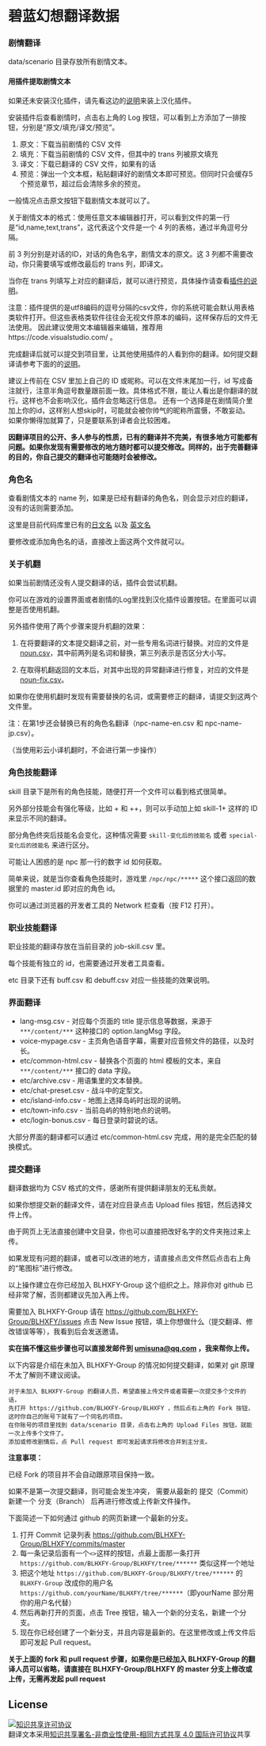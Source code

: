 # 碧蓝幻想翻译数据

### 剧情翻译
data/scenario 目录存放所有剧情文本。

#### 用插件提取剧情文本
如果还未安装汉化插件，请先看这边的[说明](https://github.com/biuuu/BLHXFY/blob/master/src/README.md)来装上汉化插件。

安装插件后查看剧情时，点击右上角的 Log 按钮，可以看到上方添加了一排按钮，分别是“原文/填充/译文/预览”。

1. 原文：下载当前剧情的 CSV 文件
2. 填充：下载当前剧情的 CSV 文件，但其中的 trans 列被原文填充
3. 译文：下载已翻译的 CSV 文件，如果有的话
4. 预览：弹出一个文本框，粘贴翻译好的剧情文本即可预览。但同时只会缓存5个预览章节，超过后会清除多余的预览。

一般情况点击原文按钮下载剧情文本就可以了。

关于剧情文本的格式：使用任意文本编辑器打开，可以看到文件的第一行是“id,name,text,trans”，这代表这个文件是一个 4 列的表格，通过半角逗号分隔。

前 3 列分别是对话的ID，对话的角色名字，剧情文本的原文。这 3 列都不需要改动，你只需要填写或修改最后的 trans 列，即译文。

当你在 trans 列填写上对应的翻译后，就可以进行预览，具体操作请查看[插件的说明](https://github.com/biuuu/BLHXFY/blob/master/src/README.md)。

注意：插件提供的是utf8编码的逗号分隔的csv文件，你的系统可能会默认用表格类软件打开。但这些表格类软件往往会无视文件原本的编码，这样保存后的文件无法使用。
因此建议使用文本编辑器来编辑，推荐用https://code.visualstudio.com/ 。

完成翻译后就可以提交到项目里，让其他使用插件的人看到你的翻译。如何提交翻译请参考下面的的[说明](#提交翻译)。

  建议上传前在 CSV 里加上自己的 ID 或昵称。可以在文件末尾加一行，id 写成备注就行，注意半角逗号数量跟前面一致。具体格式不限，能让人看出是你翻译的就行。这样也不会影响汉化，插件会忽略这行信息。
  还有一个选择是在剧情简介里加上你的id，这样别人想skip时，可能就会被你帅气的昵称所震慑，不敢妄动。
  如果你懒得加就算了，只是要联系到译者会比较困难。

**因翻译项目的公开、多人参与的性质，已有的翻译并不完美，有很多地方可能都有问题。如果你发现有需要修改的地方随时都可以提交修改。同样的，出于完善翻译的目的，你自己提交的翻译也可能随时会被修改。**

### 角色名
查看剧情文本的 name 列，如果是已经有翻译的角色名，则会显示对应的翻译，没有的话则需要添加。

这里是目前代码库里已有的[日文名](https://github.com/BLHXFY-Group/BLHXFY/blob/master/data/npc-name-jp.csv) 以及 [英文名](https://github.com/BLHXFY-Group/BLHXFY/blob/master/data/npc-name-en.csv)

要修改或添加角色名的话，直接改上面这两个文件就可以。

### 关于机翻
如果当前剧情还没有人提交翻译的话，插件会尝试机翻。

你可以在游戏的设置界面或者剧情的Log里找到汉化插件设置按钮。在里面可以调整是否使用机翻。

另外插件使用了两个步骤来提升机翻的效果：

1. 在将要翻译的文本提交翻译之前，对一些专用名词进行替换。对应的文件是 [noun.csv](https://github.com/BLHXFY-Group/BLHXFY/blob/master/data/etc/noun.csv)，其中前两列是名词和替换，第三列表示是否区分大小写。

2. 在取得机翻返回的文本后，对其中出现的异常翻译进行修复，对应的文件是 [noun-fix.csv](https://github.com/BLHXFY-Group/BLHXFY/blob/master/data/etc/noun-fix.csv)。

如果你在使用机翻时发现有需要替换的名词，或需要修正的翻译，请提交到这两个文件里。

注：在第1步还会替换已有的角色名翻译（npc-name-en.csv 和 npc-name-jp.csv）。

（当使用彩云小译机翻时，不会进行第一步操作）

### 角色技能翻译
skill 目录下是所有的角色技能，随便打开一个文件可以看到格式很简单。

另外部分技能会有强化等级，比如 + 和 ++，则可以手动加上如 skill-1+ 这样的 ID 来显示不同的翻译。

部分角色终突后技能名会变化，这种情况需要 `skill-变化后的技能名` 或者 `special-变化后的技能名` 来进行区分。

可能让人困惑的是 npc 那一行的数字 id 如何获取。

简单来说，就是当你查看角色技能时，游戏里 `/npc/npc/*****` 这个接口返回的数据里的 master.id 即对应的角色 id。

你可以通过浏览器的开发者工具的 Network 栏查看（按 F12 打开）。

### 职业技能翻译
职业技能的翻译存放在当前目录的 job-skill.csv 里。

每个技能有独立的 id，也需要通过开发者工具查看。

etc 目录下还有 buff.csv 和 debuff.csv 对应一些技能的效果说明。

### 界面翻译

* lang-msg.csv - 对应每个页面的 title 提示信息等数据，来源于 `***/content/***` 这种接口的 option.langMsg 字段。
* voice-mypage.csv - 主页角色语音字幕，需要对应音频文件的路径，以及时长。
* etc/common-html.csv - 替换各个页面的 html 模板的文本，来自 `***/content/***` 接口的 data 字段。
* etc/archive.csv - 用语集里的文本替换。
* etc/chat-preset.csv - 战斗中的定型文。
* etc/island-info.csv - 地图上选择岛屿时出现的说明。
* etc/town-info.csv - 当前岛屿的特别地点的说明。
* etc/login-bonus.csv - 每日登录时碧说的话。

大部分界面的翻译都可以通过 etc/common-html.csv 完成，用的是完全匹配的替换模式。

### 提交翻译
翻译数据均为 CSV 格式的文件，感谢所有提供翻译朋友的无私贡献。

如果你想提交新的翻译文件，请在对应目录点击 Upload files 按钮，然后选择文件上传。

由于网页上无法直接创建中文目录，你也可以直接把改好名字的文件夹拖过来上传。

如果发现有问题的翻译，或者可以改进的地方，请直接点击文件然后点击右上角的“笔图标”进行修改。

以上操作建立在你已经加入 BLHXFY-Group 这个组织之上。除非你对 github 已经非常了解，否则都建议先加入再上传。

需要加入 BLHXFY-Group 请在 https://github.com/BLHXFY-Group/BLHXFY/issues 点击 New Issue 按钮，填上你想做什么（提交翻译、修改错误等等），我看到后会发送邀请。

**实在搞不懂这些步骤也可以直接发邮件到 umisuna@qq.com ，我来帮你上传。**

以下内容是介绍在未加入 BLHXFY-Group 的情况如何提交翻译，如果对 git 原理不太了解则不建议阅读。

```
对于未加入 BLHXFY-Group 的翻译人员，希望直接上传文件或者需要一次提交多个文件的话，
先打开 https://github.com/BLHXFY-Group/BLHXFY ，然后点右上角的 Fork 按钮，这时你自己的账号下就有了一个同名的项目。
在你账号的项目里找到 data/scenario 目录，点击右上角的 Upload Files 按钮，就能一次上传多个文件了。
添加或修改剧情后，点 Pull request 即可发起请求将修改合并到主分支。
```

**注意事项：**

已经 Fork 的项目并不会自动跟原项目保持一致。

如果不是第一次提交翻译，则可能会发生冲突，
需要从最新的 提交（Commit） 新建一个 分支（Branch） 后再进行修改或上传新文件操作。

下面简述一下如何通过 github 的网页新建一个最新的分支。
1. 打开 Commit 记录列表 https://github.com/BLHXFY-Group/BLHXFY/commits/master
2. 每一条记录后面有一个`<>`这样的按钮，点最上面那一条打开 `https://github.com/BLHXFY-Group/BLHXFY/tree/******` 类似这样一个地址
3. 把这个地址 `https://github.com/BLHXFY-Group/BLHXFY/tree/******` 的 `BLHXFY-Group` 改成你的用户名 `https://github.com/yourName/BLHXFY/tree/******`（即yourName 部分用你的用户名代替）
4. 然后再新打开的页面，点击 Tree 按钮，输入一个新的分支名，新建一个分支。
5. 现在你已经创建了一个新分支，并且内容是最新的。在这里修改或上传文件后即可发起 Pull request。

**关于上面的 fork 和 pull request 步骤，如果你是已经加入 BLHXFY-Group 的翻译人员可以省略，请直接在 BLHXFY-Group/BLHXFY 的 master 分支上修改或上传，无需再发起 pull request**

## License
<a rel="license" href="http://creativecommons.org/licenses/by-nc-sa/4.0/"><img alt="知识共享许可协议" style="border-width:0" src="https://i.creativecommons.org/l/by-nc-sa/4.0/88x31.png" /></a><br />翻译文本采用<a rel="license" href="http://creativecommons.org/licenses/by-nc-sa/4.0/">知识共享署名-非商业性使用-相同方式共享 4.0 国际许可协议</a>共享

